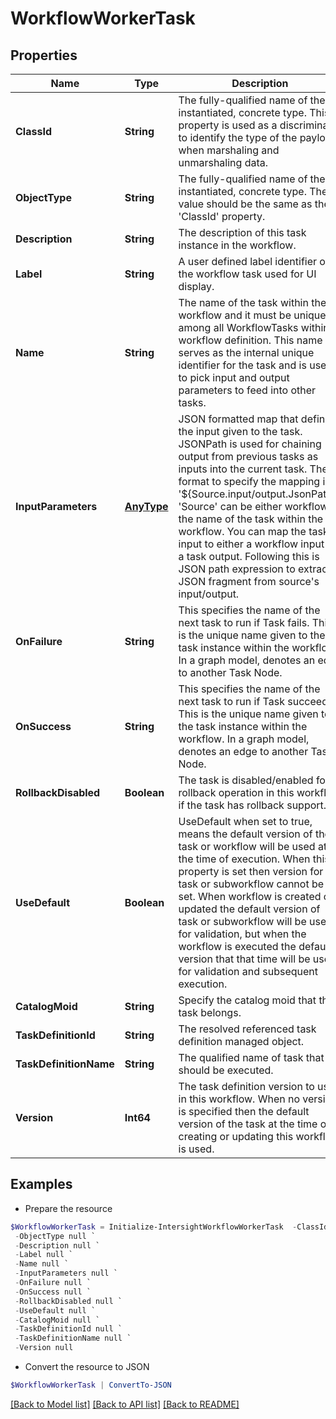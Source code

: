 # WorkflowWorkerTask
## Properties

Name | Type | Description | Notes
------------ | ------------- | ------------- | -------------
**ClassId** | **String** | The fully-qualified name of the instantiated, concrete type. This property is used as a discriminator to identify the type of the payload when marshaling and unmarshaling data. | [default to "workflow.WorkerTask"]
**ObjectType** | **String** | The fully-qualified name of the instantiated, concrete type. The value should be the same as the &#39;ClassId&#39; property. | [default to "workflow.WorkerTask"]
**Description** | **String** | The description of this task instance in the workflow. | [optional] 
**Label** | **String** | A user defined label identifier of the workflow task used for UI display. | [optional] 
**Name** | **String** | The name of the task within the workflow and it must be unique among all WorkflowTasks within a workflow definition. This name serves as the internal unique identifier for the task and is used to pick input and output parameters to feed into other tasks. | [optional] 
**InputParameters** | [**AnyType**](.md) | JSON formatted map that defines the input given to the task. JSONPath is used for chaining output from previous tasks as inputs into the current task. The format to specify the mapping is &#39;${Source.input/output.JsonPath}&#39;. &#39;Source&#39; can be either workflow or the name of the task within the workflow. You can map the task input to either a workflow input or a task output. Following this is JSON path expression to extract JSON fragment from source&#39;s input/output. | [optional] 
**OnFailure** | **String** | This specifies the name of the next task to run if Task fails.  This is the unique name given to the task instance within the workflow. In a graph model, denotes an edge to another Task Node. | [optional] 
**OnSuccess** | **String** | This specifies the name of the next task to run if Task succeeds.  This is the unique name given to the task instance within the workflow. In a graph model, denotes an edge to another Task Node. | [optional] 
**RollbackDisabled** | **Boolean** | The task is disabled/enabled for rollback operation in this workflow if the task has rollback support. | [optional] [default to $false]
**UseDefault** | **Boolean** | UseDefault when set to true, means the default version of the task or workflow will be used at the time of execution. When this property is set then version for task or subworkflow cannot be set. When workflow is created or updated the default version of task or subworkflow will be used for validation, but when the workflow is executed the default version that that time will be used for validation and subsequent execution. | [optional] [default to $false]
**CatalogMoid** | **String** | Specify the catalog moid that this task belongs. | [optional] 
**TaskDefinitionId** | **String** | The resolved referenced task definition managed object. | [optional] [readonly] 
**TaskDefinitionName** | **String** | The qualified name of task that should be executed. | [optional] 
**Version** | **Int64** | The task definition version to use in this workflow. When no version is specified then the default version of the task at the time of creating or updating this workflow is used. | [optional] 

## Examples

- Prepare the resource
```powershell
$WorkflowWorkerTask = Initialize-IntersightWorkflowWorkerTask  -ClassId null `
 -ObjectType null `
 -Description null `
 -Label null `
 -Name null `
 -InputParameters null `
 -OnFailure null `
 -OnSuccess null `
 -RollbackDisabled null `
 -UseDefault null `
 -CatalogMoid null `
 -TaskDefinitionId null `
 -TaskDefinitionName null `
 -Version null
```

- Convert the resource to JSON
```powershell
$WorkflowWorkerTask | ConvertTo-JSON
```

[[Back to Model list]](../README.md#documentation-for-models) [[Back to API list]](../README.md#documentation-for-api-endpoints) [[Back to README]](../README.md)

